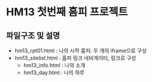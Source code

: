 # HM13 첫번째 홈피 프로젝트 

## 파일구조 및 설명
* hm13_rpt01.html : 나의 시작 홈피: 두 개의 iframe으로 구성
* hm13_sitelist.html : 홈피 링크 네비게이터, 링크로 구성
  * hm13_info.html : 나의 소개
  * hm13_day.html : 나의 하루
